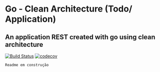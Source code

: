 # Go - Clean Architecture (Todo/ Application)
## An application REST created with go using clean architecture

[![Build Status](https://travis-ci.com/gabrielsouzacoder/go-clean-arch-todo-api.svg?branch=main)](https://travis-ci.org/joemccann/dillinger)
[![codecov](https://codecov.io/gh/gabrielsouzacoder/go-clean-arch-todo-api/branch/main/graph/badge.svg?token=9JI7T3H21H)](https://codecov.io/gh/gabrielsouzacoder/go-clean-arch-todo-api)


`Readme em construção`
